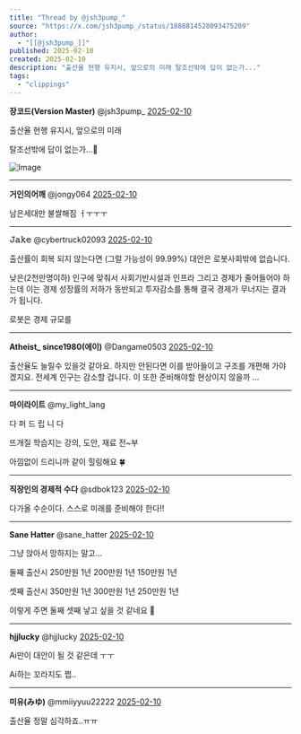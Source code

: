 ```yaml
---
title: "Thread by @jsh3pump_"
source: "https://x.com/jsh3pump_/status/1888814528093475209"
author:
  - "[[@jsh3pump_]]"
published: 2025-02-10
created: 2025-02-10
description: "출산율 현행 유지시, 앞으로의 미래 탈조선밖에 답이 없는가..."
tags:
  - "clippings"
---
```

**장코드(Version Master)** @jsh3pump\_ [2025-02-10](https://x.com/jsh3pump_/status/1888814528093475209)

출산율 현행 유지시, 앞으로의 미래

탈조선밖에 답이 없는가...🥹

![Image](https://pbs.twimg.com/media/GjZqzQ1bcAACvi_?format=jpg&name=large)

---

**거인의어깨** @jongy064 [2025-02-10](https://x.com/jongy064/status/1888825115313586532)

남은세대만 불쌀해짐 ㅓㅜㅜㅜ

---

**𝙹𝚊𝚔𝚎** @cybertruck02093 [2025-02-10](https://x.com/cybertruck02093/status/1888822445488140450)

출산률이 회복 되지 않는다면 (그럴 가능성이 99.99%) 대안은 로봇사회밖에 없습니다.

낮은(2천만명이하) 인구에 맞춰서 사회기반시설과 인프라 그리고 경제가 줄어들어야 하는데 이는 경제 성장률의 저하가 동반되고 투자감소를 통해 결국 경제가 무너지는 결과가 됩니다.

로봇은 경제 규모를

---

**Atheist\_ since1980(에이)** @Dangame0503 [2025-02-10](https://x.com/Dangame0503/status/1888828372652110091)

출산율도 늘릴수 있을것 같아요. 하지만 안된다면 이를 받아들이고 구조를 개편해 가야겠지요. 전세계 인구는 감소할 겁니다. 이 또한 준비해야할 현상이지 않을까 ...

---

**마이라이트** @my\_light\_lang

다 퍼 드 립 니 다

뜨개질 학습지는 강의, 도안, 재료 전~부

아낌없이 드리니까 같이 힐링해요 🍀

---

**직장인의 경제적 수다** @sdbok123 [2025-02-10](https://x.com/sdbok123/status/1888817253682180471)

다가올 수순이다. 스스로 미래를 준비해야 한다!!

---

**Sane Hatter** @sane\_hatter [2025-02-10](https://x.com/sane_hatter/status/1888850691487138103)

그냥 앉아서 망하지는 말고...

둘째 출산시 250만원 1년 200만원 1년 150만원 1년

셋째 출산시 350만원 1년 300만원 1년 250만원 1년

이렇게 주면 둘째 셋째 낳고 싶을 것 같네요 🤔

---

**hjjlucky** @hjjlucky [2025-02-10](https://x.com/hjjlucky/status/1888842018899763319)

Ai만이 대안이 될 것 같은데 ㅜㅜ

Ai하는 꼬라지도 쩝..

---

**미유(みゆ)** @mmiiyyuu22222 [2025-02-10](https://x.com/mmiiyyuu22222/status/1888817012148949340)

출산율 정말 심각하죠..ㅠㅠ